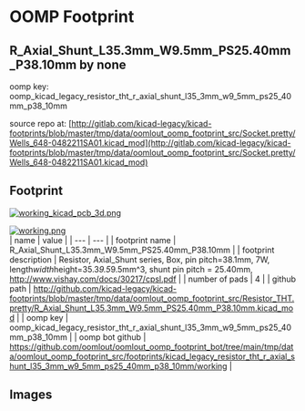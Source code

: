# OOMP Footprint  
## R_Axial_Shunt_L35.3mm_W9.5mm_PS25.40mm_P38.10mm  by none  
  
oomp key: oomp_kicad_legacy_resistor_tht_r_axial_shunt_l35_3mm_w9_5mm_ps25_40mm_p38_10mm  
  
source repo at: [http://gitlab.com/kicad-legacy/kicad-footprints/blob/master/tmp/data/oomlout_oomp_footprint_src/Socket.pretty/Wells_648-0482211SA01.kicad_mod](http://gitlab.com/kicad-legacy/kicad-footprints/blob/master/tmp/data/oomlout_oomp_footprint_src/Socket.pretty/Wells_648-0482211SA01.kicad_mod)  
## Footprint  
  
[![working_kicad_pcb_3d.png](working_kicad_pcb_3d_600.png)](working_kicad_pcb_3d.png)  
  
[![working.png](working_600.png)](working.png)  
| name | value | 
| --- | --- | 
| footprint name | R_Axial_Shunt_L35.3mm_W9.5mm_PS25.40mm_P38.10mm | 
| footprint description | Resistor, Axial_Shunt series, Box, pin pitch=38.1mm, 7W, length*width*height=35.3*9.5*9.5mm^3, shunt pin pitch = 25.40mm, http://www.vishay.com/docs/30217/cpsl.pdf | 
| number of pads | 4 | 
| github path | http://github.com/kicad-legacy/kicad-footprints/blob/master/tmp/data/oomlout_oomp_footprint_src/Resistor_THT.pretty/R_Axial_Shunt_L35.3mm_W9.5mm_PS25.40mm_P38.10mm.kicad_mod | 
| oomp key | oomp_kicad_legacy_resistor_tht_r_axial_shunt_l35_3mm_w9_5mm_ps25_40mm_p38_10mm | 
| oomp bot github | https://github.com/oomlout/oomlout_oomp_footprint_bot/tree/main/tmp/data/oomlout_oomp_footprint_src/footprints/kicad_legacy_resistor_tht_r_axial_shunt_l35_3mm_w9_5mm_ps25_40mm_p38_10mm/working | 
## Images  
